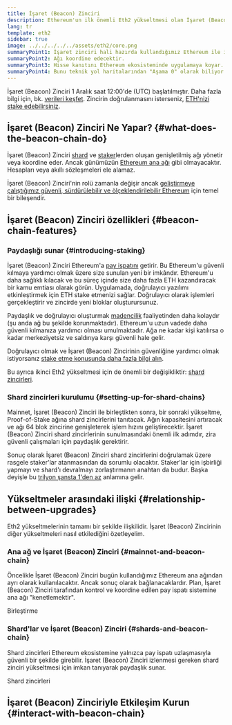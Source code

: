 ```yaml
---
title: İşaret (Beacon) Zinciri
description: Ethereum'un ilk önemli Eth2 yükseltmesi olan İşaret (Beacon) Zinciri hakkında bilgi alın.
lang: tr
template: eth2
sidebar: true
image: ../../../../../assets/eth2/core.png
summaryPoint1: İşaret zinciri hali hazırda kullandığımız Ethereum ile ilgili hiçbir şeyi değiştirmez.
summaryPoint2: Ağı koordine edecektir.
summaryPoint3: Hisse kanıtını Ethereum ekosisteminde uygulamaya koyar.
summaryPoint4: Bunu teknik yol haritalarından "Aşama 0" olarak biliyor olabilirsiniz.
---
```


<UpgradeStatus isShipped dateKey="page-eth2-upgrades-beacon-date">
    İşaret (Beacon) Zinciri 1 Aralık saat 12:00'de (UTC) başlatılmıştır. Daha fazla bilgi için, bk. <a href="https://beaconscan.com/">verileri keşfet</a>. Zincirin doğrulanmasını isterseniz, <a href="/eth2/staking/">ETH'nizi stake edebilirsiniz</a>.
</UpgradeStatus>

## İşaret (Beacon) Zinciri Ne Yapar? {#what-does-the-beacon-chain-do}

İşaret (Beacon) Zinciri [shard](/eth2/shard-chains/) ve [staker](/eth2/staking/)lerden oluşan genişletilmiş ağı yönetir veya koordine eder. Ancak günümüzün [Ethereum ana ağı](/glossary/#mainnet) gibi olmayacaktır. Hesapları veya akıllı sözleşmeleri ele alamaz.

İşaret (Beacon) Zinciri'nin rolü zamanla değişir ancak [geliştirmeye çalıştığımız güvenli, sürdürülebilir ve ölçeklendirilebilir Ethereum](/eth2/vision/) için temel bir bileşendir.

## İşaret (Beacon) Zinciri özellikleri {#beacon-chain-features}

### Paydaşlığı sunar {#introducing-staking}

İşaret (Beacon) Zinciri Ethereum'a [pay ispatını](/developers/docs/consensus-mechanisms/pos/) getirir. Bu Ethereum'u güvenli kılmaya yardımcı olmak üzere size sunulan yeni bir imkândır. Ethereum'u daha sağlıklı kılacak ve bu süreç içinde size daha fazla ETH kazandıracak bir kamu emtiası olarak görün. Uygulamada, doğrulayıcı yazılımı etkinleştirmek için ETH stake etmenizi sağlar. Doğrulayıcı olarak işlemleri gerçekleştirir ve zincirde yeni bloklar oluşturursunuz.

Paydaşlık ve doğrulayıcı oluşturmak [madencilik](/developers/docs/mining/) faaliyetinden daha kolaydır (şu anda ağ bu şekilde korunmaktadır). Ethereum'u uzun vadede daha güvenli kılmanıza yardımcı olması umulmaktadır. Ağa ne kadar kişi katılırsa o kadar merkeziyetsiz ve saldırıya karşı güvenli hale gelir.

<InfoBanner emoji=":money_bag:">
Doğrulayıcı olmak ve İşaret (Beacon) Zincirinin güvenliğine yardımcı olmak istiyorsanız <a href="/eth2/staking/">stake etme konusunda daha fazla bilgi alın</a>.
</InfoBanner>

Bu ayrıca ikinci Eth2 yükseltmesi için de önemli bir değişikliktir: [shard zincirleri](/eth2/shard-chains/).

### Shard zincirleri kurulumu {#setting-up-for-shard-chains}

Mainnet, İşaret (Beacon) Zinciri ile birleştikten sonra, bir sonraki yükseltme, Proof-of-Stake ağına shard zincirlerini tanıtacak. Ağın kapasitesini artıracak ve ağı 64 blok zincirine genişleterek işlem hızını geliştirecektir. İşaret (Beacon) Zinciri shard zincirlerinin sunulmasındaki önemli ilk adımdır, zira güvenli çalışmaları için paydaşlık gerektirir.

Sonuç olarak İşaret (Beacon) Zinciri shard zincirlerini doğrulamak üzere rasgele staker'lar atanmasından da sorumlu olacaktır. Staker'lar için işbirliği yapmayı ve shard'ı devralmayı zorlaştırmanın anahtarı da budur. Başka deyişle bu [trilyon şansta 1'den az](https://medium.com/@chihchengliang/minimum-committee-size-explained-67047111fa20) anlamına gelir.

## Yükseltmeler arasındaki ilişki {#relationship-between-upgrades}

Eth2 yükseltmelerinin tamamı bir şekilde ilişkilidir. İşaret (Beacon) Zincirinin diğer yükseltmeleri nasıl etkilediğini özetleyelim.

### Ana ağ ve İşaret (Beacon) Zinciri {#mainnet-and-beacon-chain}

Öncelikle İşaret (Beacon) Zinciri bugün kullandığımız Ethereum ana ağından ayrı olarak kullanılacaktır. Ancak sonuç olarak bağlanacaklardır. Plan, İşaret (Beacon) Zinciri tarafından kontrol ve koordine edilen pay ispatı sistemine ana ağı "kenetlemektir".

<ButtonLink to="/eth2/merge/">
    Birleştirme
</ButtonLink>

### Shard'lar ve İşaret (Beacon) Zinciri {#shards-and-beacon-chain}

Shard zincirleri Ethereum ekosistemine yalnızca pay ispatı uzlaşmasıyla güvenli bir şekilde girebilir. İşaret (Beacon) Zinciri izlenmesi gereken shard zinciri yükseltmesi için imkan tanıyarak paydaşlık sunar.

<ButtonLink to="/eth2/shard-chains/">
    Shard zincirleri
</ButtonLink>

<Divider />

## İşaret (Beacon) Zinciriyle Etkileşim Kurun {#interact-with-beacon-chain}

<Eth2BeaconChainActions />
